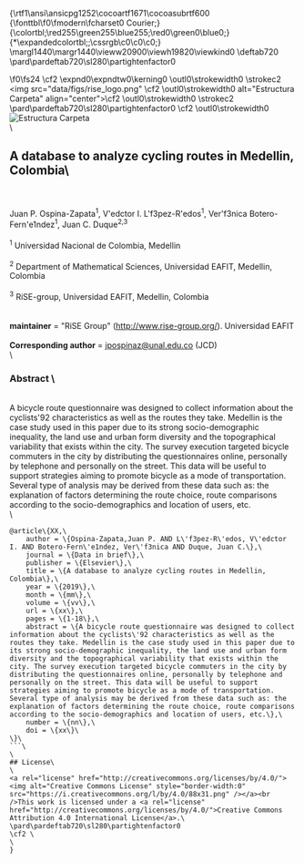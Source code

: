 {\rtf1\ansi\ansicpg1252\cocoartf1671\cocoasubrtf600
{\fonttbl\f0\fmodern\fcharset0 Courier;}
{\colortbl;\red255\green255\blue255;\red0\green0\blue0;}
{\*\expandedcolortbl;;\cssrgb\c0\c0\c0;}
\margl1440\margr1440\vieww20900\viewh19820\viewkind0
\deftab720
\pard\pardeftab720\sl280\partightenfactor0

\f0\fs24 \cf2 \expnd0\expndtw0\kerning0
\outl0\strokewidth0 \strokec2 <img src="data/figs/rise_logo.png" \cf2 \outl0\strokewidth0 alt="Estructura Carpeta" align="center">\cf2 \outl0\strokewidth0 \strokec2 \
\pard\pardeftab720\sl280\partightenfactor0
\cf2 \outl0\strokewidth0 <img src="data/figs/unal_logo.png" alt="Estructura Carpeta" align="center">\
\
## A database to analyze cycling routes in Medellin, Colombia\
\
\
Juan P. Ospina-Zapata<sup>1</sup>, V\'edctor I. L\'f3pez-R\'edos<sup>1</sup>, Ver\'f3nica Botero-Fern\'e1ndez<sup>1</sup>, Juan C. Duque<sup>2,3</sup> \
\
<sup>1</sup> Universidad Nacional de Colombia, Medellin\
\
<sup>2</sup> Department of Mathematical Sciences, Universidad EAFIT, Medellin, Colombia\
\
<sup>3</sup> RiSE-group, Universidad EAFIT, Medellin, Colombia\
\
\
__maintainer__ = "RiSE Group"  (http://www.rise-group.org/). Universidad EAFIT\
\
__Corresponding author__ = jpospinaz@unal.edu.co (JCD)\
\
### Abstract \
\
A bicycle route questionnaire was designed to collect information about the cyclists\'92 characteristics as well as the routes they take. Medellin is the case study used in this paper due to its strong socio-demographic inequality, the land use and urban form diversity and the topographical variability that exists within the city. The survey execution targeted bicycle commuters in the city by distributing the questionnaires online, personally by telephone and personally on the street. This data will be useful to support strategies aiming to promote bicycle as a mode of transportation. Several type of analysis may be derived from these data such as: the explanation of factors determining the route choice, route comparisons according to the socio-demographics and location of users, etc.\
\
```tex\
@article\{XX,\
    author = \{Ospina-Zapata,Juan P. AND L\'f3pez-R\'edos, V\'edctor I. AND Botero-Fern\'e1ndez, Ver\'f3nica AND Duque, Juan C.\},\
    journal = \{Data in brief\},\
    publisher = \{Elsevier\},\
    title = \{A database to analyze cycling routes in Medellin, Colombia\},\
    year = \{2019\},\
    month = \{mm\},\
    volume = \{vv\},\
    url = \{xx\},\
    pages = \{1-18\},\
    abstract = \{A bicycle route questionnaire was designed to collect information about the cyclists\'92 characteristics as well as the routes they take. Medellin is the case study used in this paper due to its strong socio-demographic inequality, the land use and urban form diversity and the topographical variability that exists within the city. The survey execution targeted bicycle commuters in the city by distributing the questionnaires online, personally by telephone and personally on the street. This data will be useful to support strategies aiming to promote bicycle as a mode of transportation. Several type of analysis may be derived from these data such as: the explanation of factors determining the route choice, route comparisons according to the socio-demographics and location of users, etc.\},\
    number = \{nn\},\
    doi = \{xx\}\
\}\
```\
\
## License\
\
<a rel="license" href="http://creativecommons.org/licenses/by/4.0/"><img alt="Creative Commons License" style="border-width:0" src="https://i.creativecommons.org/l/by/4.0/88x31.png" /></a><br />This work is licensed under a <a rel="license" href="http://creativecommons.org/licenses/by/4.0/">Creative Commons Attribution 4.0 International License</a>.\
\pard\pardeftab720\sl280\partightenfactor0
\cf2 \
\
}